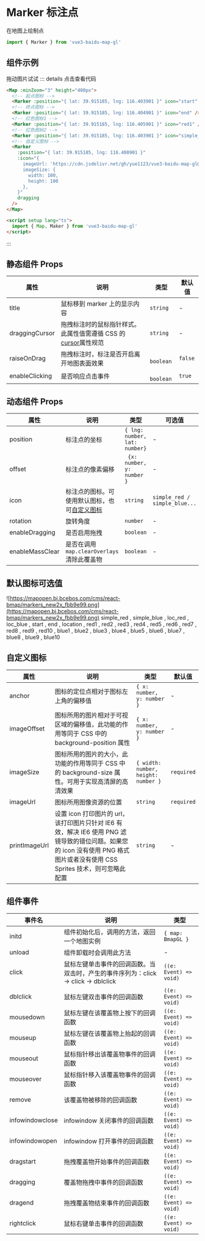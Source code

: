 # Marker 标注点

在地图上绘制点

```ts
import { Marker } from 'vue3-baidu-map-gl'
```

## 组件示例

<div>
<Map
  :minZoom="3"
  :zoom='16'
  height="400px"
>
  <Marker
    :position="{ lat: 39.918184, lng: 116.403901 }"
    enableDragging
  />
  <Marker
    :position="{ lat: 39.915185, lng: 116.403901 }"
    icon="start"
  />
  <Marker
    :position="{ lat: 39.915185, lng: 116.404901 }"
    icon="end"
  />
  <Marker
    :position="{ lat: 39.915185, lng: 116.405901 }"
    icon="red1"
  />
  <Marker
    :position="{ lat: 39.915185, lng: 116.406901 }"
    icon="simple_red"
  />
  <Marker
			:position="{ lat: 39.915185, lng: 116.400901 }"
			:icon="{
        imageUrl: 'https://cdn.jsdelivr.net/gh/yue1123/vue3-baidu-map-gl@0.0.21/docs/public/logo.png',
        imageSize: {
          width: 100,
          height: 100
        },
      }"
			enableDragging
		/>
</Map>
</div>

拖动图片试试
::: details 点击查看代码

<!-- prettier-ignore -->
```html
<Map :minZoom="3" height="400px">
  <!-- 起点图标 -->
  <Marker :position="{ lat: 39.915185, lng: 116.403901 }" icon="start" />
  <!-- 终点图标 -->
  <Marker :position="{ lat: 39.915185, lng: 116.404901 }" icon="end" />
  <!-- 红色图标1 -->
  <Marker :position="{ lat: 39.915185, lng: 116.405901 }" icon="red1" />
  <!-- 红色图标2 -->
  <Marker :position="{ lat: 39.915185, lng: 116.403901 }" icon="simple_red" />
  <!-- 自定义图标 -->
  <Marker
    :position="{ lat: 39.915185, lng: 116.400901 }"
    :icon="{
      imageUrl: 'https://cdn.jsdelivr.net/gh/yue1123/vue3-baidu-map-gl@0.0.21/docs/public/logo.png',
      imageSize: {
        width: 100,
        height: 100
      },
    }"
    dragging
  />
</Map>

<script setup lang="ts">
  import { Map, Maker } from 'vue3-baidu-map-gl'
</script>
```

:::

## 静态组件 Props

| 属性           | 说明                                                                                                                     | 类型       | 默认值  |
| -------------- | ------------------------------------------------------------------------------------------------------------------------ | ---------- | ------- |
| title          | 鼠标移到 marker 上的显示内容                                                                                             | `string`   | -       |
| draggingCursor | 拖拽标注时的鼠标指针样式。此属性值需遵循 CSS 的[cursor](https://developer.mozilla.org/en-US/docs/Web/CSS/cursor)属性规范 | `string`   | -       |
| raiseOnDrag    | 拖拽标注时，标注是否开启离开地图表面效果                                                                                 | ` boolean` | `false` |
| enableClicking | 是否响应点击事件                                                                                                         | ` boolean` | `true`  |

## 动态组件 Props

| 属性            | 说明                                                        | 类型                          | 可选值                        | 默认值     |
| --------------- | ----------------------------------------------------------- | ----------------------------- | ----------------------------- | ---------- |
| position        | 标注点的坐标                                                | `{ lng: number, lat: number}` | -                             | `required` |
| offset          | 标注点的像素偏移                                            | ` {x: number, y: number }`    | -                             |            |
| icon            | 标注点的图标。可使用默认图标，也可[自定义图标](#自定义图标) | `string `                     | `simple_red / simple_blue...` | -          |
| rotation        | 旋转角度                                                    | `number `                     | -                             |            |
| enableDragging  | 是否启用拖拽                                                | `boolean `                    | -                             | ` true`    |
| enableMassClear | 是否在调用 `map.clearOverlays` 清除此覆盖物                 | `boolean `                    | -                             | `true `    |

## 默认图标可选值

![https://mapopen.bj.bcebos.com/cms/react-bmap/markers_new2x_fbb9e99.png](https://mapopen.bj.bcebos.com/cms/react-bmap/markers_new2x_fbb9e99.png)
simple_red , simple_blue , loc_red , loc_blue , start , end , location , red1 , red2 , red3 , red4 , red5 , red6 , red7 , red8 , red9 , red10 , blue1 , blue2 , blue3 , blue4 , blue5 , blue6 , blue7 , blue8 , blue9 , blue10

## 自定义图标

| 属性          | 说明                                                                                                                                                                        | 类型                                | 默认值     |
| ------------- | --------------------------------------------------------------------------------------------------------------------------------------------------------------------------- | ----------------------------------- | ---------- |
| anchor        | 图标的定位点相对于图标左上角的偏移值                                                                                                                                        | `{ x: number, y: number }`          | -          |
| imageOffset   | 图标所用的图片相对于可视区域的偏移值，此功能的作用等同于 CSS 中的 background-position 属性                                                                                  | `{ x: number, y: number }`          | -          |
| imageSize     | 图标所用的图片的大小，此功能的作用等同于 CSS 中的 background-size 属性。可用于实现高清屏的高清效果                                                                          | `{ width: number, height: number }` | `required` |
| imageUrl      | 图标所用图像资源的位置                                                                                                                                                      | `string`                            | `required` |
| printImageUrl | 设置 icon 打印图片的 url，该打印图片只针对 IE6 有效，解决 IE6 使用 PNG 滤镜导致的错位问题。如果您的 icon 没有使用 PNG 格式图片或者没有使用 CSS Sprites 技术，则可忽略此配置 | `string `                           | -          |

## 组件事件

| 事件名          | 说明                                                                               | 类型                   |
| --------------- | ---------------------------------------------------------------------------------- | ---------------------- |
| initd           | 组件初始化后，调用的方法，返回一个地图实例                                         | `{ map: BmapGL }`      |
| unload          | 组件卸载时会调用此方法                                                             | -                      |
| click           | 鼠标左键单击事件的回调函数。当双击时，产生的事件序列为：click -> click -> dblclick | `((e: Event) => void)` |
| dblclick        | 鼠标左键双击事件的回调函数                                                         | `((e: Event) => void)` |
| mousedown       | 鼠标左键在该覆盖物上按下的回调函数                                                 | `((e: Event) => void)` |
| mouseup         | 鼠标左键在该覆盖物上抬起的回调函数                                                 | `((e: Event) => void)` |
| mouseout        | 鼠标指针移出该覆盖物事件的回调函数                                                 | `((e: Event) => void)` |
| mouseover       | 鼠标指针移入该覆盖物事件的回调函数                                                 | `((e: Event) => void)` |
| remove          | 该覆盖物被移除的回调函数                                                           | `((e: Event) => void)` |
| infowindowclose | infowindow 关闭事件的回调函数                                                      | `((e: Event) => void)` |
| infowindowopen  | infowindow 打开事件的回调函数                                                      | `((e: Event) => void)` |
| dragstart       | 拖拽覆盖物开始事件的回调函数                                                       | `((e: Event) => void)` |
| dragging        | 覆盖物拖拽中事件的回调函数                                                         | `((e: Event) => void)` |
| dragend         | 拖拽覆盖物结束事件的回调函数                                                       | `((e: Event) => void)` |
| rightclick      | 鼠标右键单击事件的回调函数                                                         | `((e: Event) => void)` |
